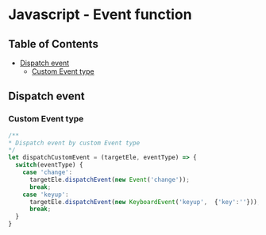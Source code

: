 # Javascript - Event function

## Table of Contents

* [Dispatch event](#Dispatch-event)
  * [Custom Event type](#Custom-Event-type)


## Dispatch event
### Custom Event type
```js
/**
* Dispatch event by custom Event type
*/
let dispatchCustomEvent = (targetEle, eventType) => {
  switch(eventType) {
    case 'change':
      targetEle.dispatchEvent(new Event('change'));
      break;
    case 'keyup':
      targetEle.dispatchEvent(new KeyboardEvent('keyup',  {'key':''}));
      break;
  }
}
```



